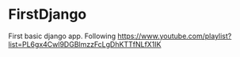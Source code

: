 # FirstDjango

First basic django app. Following https://www.youtube.com/playlist?list=PL6gx4Cwl9DGBlmzzFcLgDhKTTfNLfX1IK
